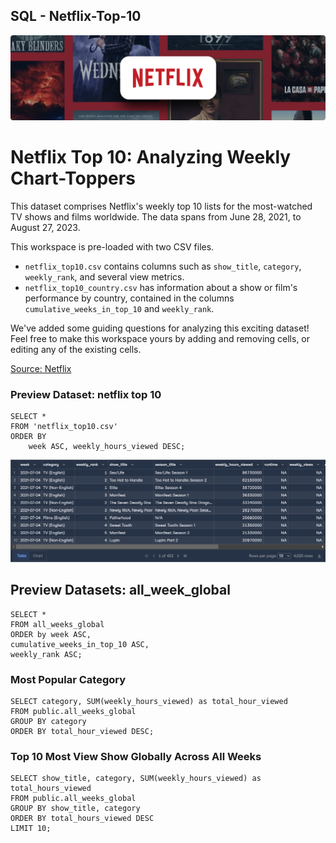 ## SQL - Netflix-Top-10

![netflix_header](https://github.com/psungg/SQL---Netflix-Top-10/blob/main/Images/netflix_header.png)

# Netflix Top 10: Analyzing Weekly Chart-Toppers

This dataset comprises Netflix's weekly top 10 lists for the most-watched TV shows and films worldwide. The data spans from June 28, 2021, to August 27, 2023.

This workspace is pre-loaded with two CSV files. 
- `netflix_top10.csv` contains columns such as `show_title`, `category`, `weekly_rank`, and several view metrics.
- `netflix_top10_country.csv` has information about a show or film's performance by country, contained in the columns `cumulative_weeks_in_top_10` and `weekly_rank`.

We've added some guiding questions for analyzing this exciting dataset! Feel free to make this workspace yours by adding and removing cells, or editing any of the existing cells. 

[Source: Netflix](https://www.netflix.com/tudum/top10/united-states?week=2023-08-27) 

### Preview Dataset: netflix top 10

```
SELECT * 
FROM 'netflix_top10.csv'
ORDER BY 
	week ASC, weekly_hours_viewed DESC;
```

![Fig01](https://github.com/psungg/SQL---Netflix-Top-10/blob/main/Images/Fig01.png)

## Preview Datasets: all_week_global

```
SELECT *
FROM all_weeks_global
ORDER by week ASC, 
cumulative_weeks_in_top_10 ASC, 
weekly_rank ASC;
```

### Most Popular Category

```
SELECT category, SUM(weekly_hours_viewed) as total_hour_viewed
FROM public.all_weeks_global
GROUP BY category
ORDER BY total_hour_viewed DESC;
```

### Top 10 Most View Show Globally Across All Weeks

```
SELECT show_title, category, SUM(weekly_hours_viewed) as total_hours_viewed
FROM public.all_weeks_global
GROUP BY show_title, category
ORDER BY total_hours_viewed DESC
LIMIT 10;
```

